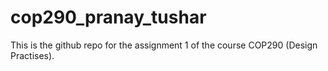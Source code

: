 # cop290_pranay_tushar
This is the github repo for the assignment 1 of the course COP290 (Design Practises).

